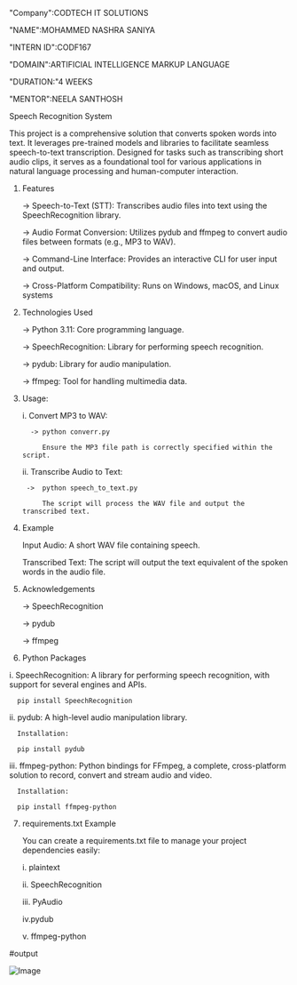 "Company":CODTECH IT SOLUTIONS

"NAME":MOHAMMED NASHRA SANIYA

"INTERN ID":CODF167

"DOMAIN":ARTIFICIAL INTELLIGENCE MARKUP LANGUAGE

"DURATION:"4 WEEKS

"MENTOR":NEELA SANTHOSH

Speech Recognition System

This project is a comprehensive solution that converts spoken words into text. It leverages pre-trained models and libraries to facilitate seamless speech-to-text transcription. Designed for tasks such as transcribing short audio clips, it serves as a foundational tool for various applications in natural language processing and human-computer interaction.

1. Features

      -> Speech-to-Text (STT): Transcribes audio files into text using the SpeechRecognition library.

      -> Audio Format Conversion: Utilizes pydub and ffmpeg to convert audio files between formats (e.g., MP3 to WAV).

      -> Command-Line Interface: Provides an interactive CLI for user input and output.

      -> Cross-Platform Compatibility: Runs on Windows, macOS, and Linux systems

2. Technologies Used
   
      -> Python 3.11: Core programming language.

      -> SpeechRecognition: Library for performing speech recognition.

      -> pydub: Library for audio manipulation.

      -> ffmpeg: Tool for handling multimedia data.

3. Usage:
   
     i. Convert MP3 to WAV:
  
         -> python converr.py

            Ensure the MP3 file path is correctly specified within the script.

     ii. Transcribe Audio to Text:

        ->  python speech_to_text.py
  
            The script will process the WAV file and output the transcribed text.

4. Example

      Input Audio: A short WAV file containing speech.

      Transcribed Text: The script will output the text equivalent of the spoken words in the audio file. 

5. Acknowledgements

      -> SpeechRecognition

      -> pydub

      -> ffmpeg

6.  Python Packages

   i. SpeechRecognition: A library for performing speech recognition, with support for several engines and APIs.​

      pip install SpeechRecognition

   ii. pydub: A high-level audio manipulation library.​

      Installation:

      pip install pydub

  iii. ffmpeg-python: Python bindings for FFmpeg, a complete, cross-platform solution to record, convert and stream audio and video.​

      Installation:

      pip install ffmpeg-python

7. requirements.txt Example

   You can create a requirements.txt file to manage your project dependencies easily:​

      i. plaintext

      ii. SpeechRecognition

      iii. PyAudio

      iv.pydub
      
      v. ffmpeg-python

#output

![Image](https://github.com/user-attachments/assets/de41df3c-6b76-4d06-8fa1-bf90aa25bdfb)
